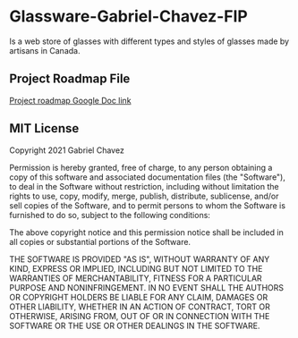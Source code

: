 # Glassware-Gabriel-Chavez-FIP

Is a web store of glasses with different types and styles of glasses made by artisans in Canada.

## Project Roadmap File
[Project roadmap Google Doc link](https://docs.google.com/document/d/1RiOdgqE7kzd2GaDF3_QTkekuapT8ZDZLWe8oN7r6vuw/edit?usp=sharing)

## MIT License

Copyright 2021 Gabriel Chavez

Permission is hereby granted, free of charge, to any person obtaining a copy of this software and associated documentation files (the "Software"), to deal in the Software without restriction, including without limitation the rights to use, copy, modify, merge, publish, distribute, sublicense, and/or sell copies of the Software, and to permit persons to whom the Software is furnished to do so, subject to the following conditions:

The above copyright notice and this permission notice shall be included in all copies or substantial portions of the Software.

THE SOFTWARE IS PROVIDED "AS IS", WITHOUT WARRANTY OF ANY KIND, EXPRESS OR IMPLIED, INCLUDING BUT NOT LIMITED TO THE WARRANTIES OF MERCHANTABILITY, FITNESS FOR A PARTICULAR PURPOSE AND NONINFRINGEMENT. IN NO EVENT SHALL THE AUTHORS OR COPYRIGHT HOLDERS BE LIABLE FOR ANY CLAIM, DAMAGES OR OTHER LIABILITY, WHETHER IN AN ACTION OF CONTRACT, TORT OR OTHERWISE, ARISING FROM, OUT OF OR IN CONNECTION WITH THE SOFTWARE OR THE USE OR OTHER DEALINGS IN THE SOFTWARE.